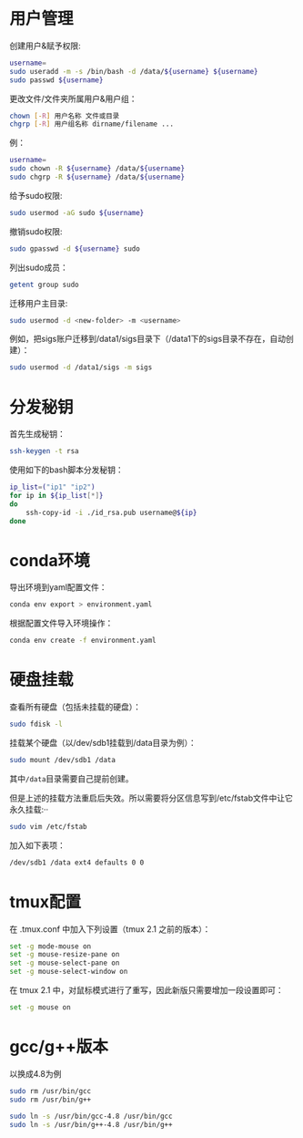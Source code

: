 # 用户管理
创建用户&赋予权限:
```bash
username=
sudo useradd -m -s /bin/bash -d /data/${username} ${username}
sudo passwd ${username}
```

更改文件/文件夹所属用户&用户组：
```bash
chown [-R] 用户名称 文件或目录
chgrp [-R] 用户组名称 dirname/filename ...
```
例：
```bash
username=
sudo chown -R ${username} /data/${username}
sudo chgrp -R ${username} /data/${username}
```

给予sudo权限:
```bash
sudo usermod -aG sudo ${username}
```

撤销sudo权限:
```bash
sudo gpasswd -d ${username} sudo
```

列出sudo成员：
```bash
getent group sudo
```

迁移用户主目录:
```bash
sudo usermod -d <new-folder> -m <username>
```
例如，把sigs账户迁移到/data1/sigs目录下（/data1下的sigs目录不存在，自动创建）：
```bash
sudo usermod -d /data1/sigs -m sigs
```



# 分发秘钥
首先生成秘钥：
```bash
ssh-keygen -t rsa
```
使用如下的bash脚本分发秘钥：
```bash
ip_list=("ip1" "ip2")
for ip in ${ip_list[*]}
do
    ssh-copy-id -i ./id_rsa.pub username@${ip}
done
```

# conda环境
导出环境到yaml配置文件：
```bash
conda env export > environment.yaml
```

根据配置文件导入环境操作：
```bash
conda env create -f environment.yaml
```

# 硬盘挂载
查看所有硬盘（包括未挂载的硬盘）：
```bash
sudo fdisk -l
```
挂载某个硬盘（以/dev/sdb1挂载到/data目录为例）：
```bash
sudo mount /dev/sdb1 /data
```
其中`/data`目录需要自己提前创建。

但是上述的挂载方法重启后失效。所以需要将分区信息写到/etc/fstab文件中让它永久挂载:··
```bash
sudo vim /etc/fstab
```
加入如下表项：
```bash
/dev/sdb1 /data ext4 defaults 0 0
```

# tmux配置
在 .tmux.conf 中加入下列设置（tmux 2.1 之前的版本）：
```bash
set -g mode-mouse on
set -g mouse-resize-pane on
set -g mouse-select-pane on
set -g mouse-select-window on
```

在 tmux 2.1 中，对鼠标模式进行了重写，因此新版只需要增加一段设置即可：
```bash
set -g mouse on
```

# gcc/g++版本
以换成4.8为例
```bash
sudo rm /usr/bin/gcc
sudo rm /usr/bin/g++

sudo ln -s /usr/bin/gcc-4.8 /usr/bin/gcc
sudo ln -s /usr/bin/g++-4.8 /usr/bin/g++
```

